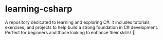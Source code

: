 # learning-csharp
A repository dedicated to learning and exploring C#. It includes tutorials, exercises, and projects to help build a strong foundation in C# development. Perfect for beginners and those looking to enhance their skills! 🚀
